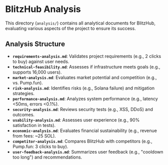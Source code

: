 # BlitzHub Analysis

This directory (`analysis/`) contains all analytical documents for BlitzHub, evaluating various aspects of the project to ensure its success.

## Analysis Structure

- **`requirements-analysis.md`**: Validates project requirements (e.g., 2 clicks to buy) against user needs.  
- **`technical-feasibility.md`**: Assesses if infrastructure meets goals (e.g., supports 16,000 users).  
- **`market-analysis.md`**: Evaluates market potential and competition (e.g., vs. Pump.fun).  
- **`risk-analysis.md`**: Identifies risks (e.g., Solana failure) and mitigation strategies.  
- **`performance-analysis.md`**: Analyzes system performance (e.g., latency <50ms, errors <0.1%).  
- **`security-analysis.md`**: Reviews security tests (e.g., XSS, DDoS) and outcomes.  
- **`usability-analysis.md`**: Assesses user experience (e.g., 90% satisfaction in tests).  
- **`economic-analysis.md`**: Evaluates financial sustainability (e.g., revenue from fees: ~25 SOL).  
- **`competitor-analysis.md`**: Compares BlitzHub with competitors (e.g., Pump.fun: 3 clicks to buy).  
- **`user-feedback-analysis.md`**: Summarizes user feedback (e.g., "cooldown too long") and recommendations.
